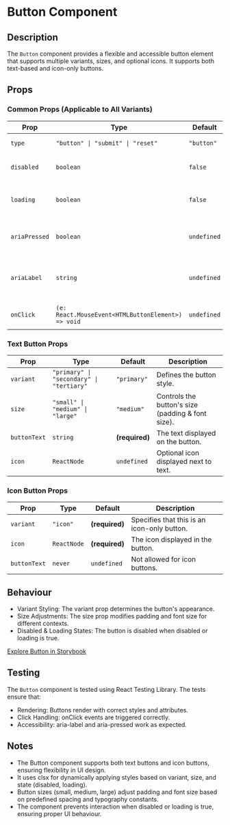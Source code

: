 # Button Component

## Description

The `Button` component provides a flexible and accessible button element that supports multiple variants, sizes, and optional icons. It supports both text-based and icon-only buttons.

## Props

### Common Props (Applicable to All Variants)

| Prop          | Type                                               | Default     | Description                                             |
| ------------- | -------------------------------------------------- | ----------- | ------------------------------------------------------- |
| `type`        | `"button" \| "submit" \| "reset"`                  | `"button"`  | Defines the button type.                                |
| `disabled`    | `boolean`                                          | `false`     | Disables the button when `true`.                        |
| `loading`     | `boolean`                                          | `false`     | Displays a loading state (disables the button).         |
| `ariaPressed` | `boolean`                                          | `undefined` | Indicates if the button is pressed (for accessibility). |
| `ariaLabel`   | `string`                                           | `undefined` | Provides an accessible label for screen readers.        |
| `onClick`     | `(e: React.MouseEvent<HTMLButtonElement>) => void` | `undefined` | Function triggered on button click.                     |

### Text Button Props

| Prop         | Type                                     | Default        | Description                                       |
| ------------ | ---------------------------------------- | -------------- | ------------------------------------------------- |
| `variant`    | `"primary" \| "secondary" \| "tertiary"` | `"primary"`    | Defines the button style.                         |
| `size`       | `"small" \| "medium" \| "large"`         | `"medium"`     | Controls the button's size (padding & font size). |
| `buttonText` | `string`                                 | **(required)** | The text displayed on the button.                 |
| `icon`       | `ReactNode`                              | `undefined`    | Optional icon displayed next to text.             |

### Icon Button Props

| Prop         | Type        | Default        | Description                                 |
| ------------ | ----------- | -------------- | ------------------------------------------- |
| `variant`    | `"icon"`    | **(required)** | Specifies that this is an icon-only button. |
| `icon`       | `ReactNode` | **(required)** | The icon displayed in the button.           |
| `buttonText` | `never`     | `undefined`    | Not allowed for icon buttons.               |

## Behaviour

- Variant Styling: The variant prop determines the button's appearance.
- Size Adjustments: The size prop modifies padding and font size for different contexts.
- Disabled & Loading States: The button is disabled when disabled or loading is true.

[Explore Button in Storybook](http://localhost:6006/?path=/story/library-button-button--default&globals=viewport:largeMobile)

## Testing

The `Button` component is tested using React Testing Library. The tests ensure that:

- Rendering: Buttons render with correct styles and attributes.
- Click Handling: onClick events are triggered correctly.
- Accessibility: aria-label and aria-pressed work as expected.

## Notes

- The Button component supports both text buttons and icon buttons, ensuring flexibility in UI design.
- It uses clsx for dynamically applying styles based on variant, size, and state (disabled, loading).
- Button sizes (small, medium, large) adjust padding and font size based on predefined spacing and typography constants.
- The component prevents interaction when disabled or loading is true, ensuring proper UI behaviour.
